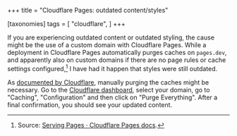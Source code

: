 +++
title = "Cloudflare Pages: outdated content/styles"

[taxonomies]
tags = [
    "cloudflare",
]
+++

If you are experiencing outdated content or outdated styling, the cause might be the use of a custom domain with Cloudflare Pages.
While a deployment in Cloudflare Pages automatically purges caches on `pages.dev`, and apparently also on custom domains if there are no page rules or cache settings configured,[^1] I have had it happen that styles were still outdated.

As [documented by Cloudflare][cloudflare-pages-caching], manually purging the caches might be necessary.
Go to the [Cloudflare dashboard](https://dash.cloudflare.com/), select your domain, go to "Caching", "Configuration" and then click on "Purge Everything".
After a final confirmation, you should see your updated content.

[^1]: Source: [Serving Pages · Cloudflare Pages docs][cloudflare-pages-caching].

[cloudflare-pages-caching]: https://developers.cloudflare.com/pages/platform/serving-pages/#caching-and-performance
